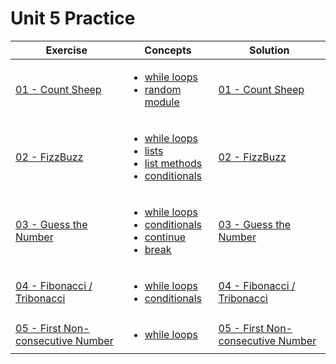# Unit 5 Practice

| Exercise                                           | Concepts                                                                                                                                                                                                                                                                                                                      | Solution                                                                |
| -------------------------------------------------- | ----------------------------------------------------------------------------------------------------------------------------------------------------------------------------------------------------------------------------------------------------------------------------------------------------------------------------- | ----------------------------------------------------------------------- |
| [01 - Count Sheep](exercise_1.md)                  | <ul><li>[while loops](https://www.w3schools.com/python/python_while_loops.asp)</li><li>[random module](https://www.w3schools.com/python/module_random.asp)</li></ul>                                                                                                                                                          | [01 - Count Sheep](./solutions/exercise_1_solution.md)                  | [01 - Count Sheep](exercise_1.md) |
| [02 - FizzBuzz](exercise_1.md)                     | <ul><li>[while loops](https://www.w3schools.com/python/python_while_loops.asp)</li><li>[lists](https://www.w3schools.com/python/python_lists.asp)</li><li>[list methods](https://www.w3schools.com/python/python_ref_list.asp)</li><li>[conditionals](https://www.w3schools.com/python/python_conditions.asp)</li></ul>       | [02 - FizzBuzz](./solutions/exercise_1_solution.md)                     |
| [03 - Guess the Number](exercise_3.md)             | <ul><li>[while loops](https://www.w3schools.com/python/python_while_loops.asp)</li><li>[conditionals](https://www.w3schools.com/python/python_conditions.asp)</li><li>[continue](https://www.w3schools.com/python/ref_keyword_continue.asp)</li><li>[break](https://www.w3schools.com/python/ref_keyword_break.asp)</li></ul> | [03 - Guess the Number](./solutions/exercise_3_solution.md)             |
| [04 - Fibonacci / Tribonacci](exercise_4.md)       | <ul><li>[while loops](https://www.w3schools.com/python/python_while_loops.asp)</li><li>[conditionals](https://www.w3schools.com/python/python_conditions.asp)</li></ul>                                                                                                                                                       | [04 - Fibonacci / Tribonacci](./solutions/exercise_4_solution.md)       |  |
| [05 - First Non-consecutive Number](exercise_6.md) | <ul><li>[while loops](https://www.w3schools.com/python/python_while_loops.asp)</li></ul>                                                                                                                                                                                                                                      | [05 - First Non-consecutive Number](./solutions/exercise_5_solution.md) |